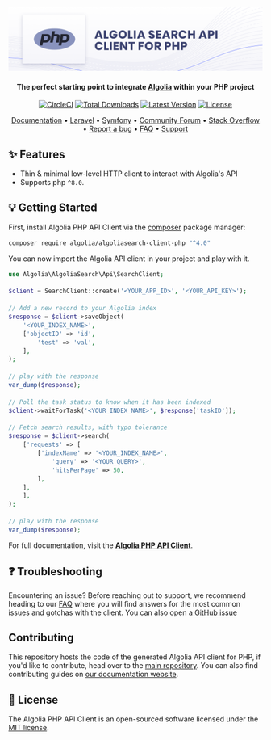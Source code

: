 <p align="center">
  <a href="https://www.algolia.com">
    <img alt="Algolia for PHP" src="https://raw.githubusercontent.com/algolia/algoliasearch-client-common/master/banners/php.png" >
  </a>

  <h4 align="center">The perfect starting point to integrate <a href="https://algolia.com" target="_blank">Algolia</a> within your PHP project</h4>

  <p align="center">
    <a href="https://circleci.com/gh/algolia/algoliasearch-client-php"><img src="https://circleci.com/gh/algolia/algoliasearch-client-php.svg?style=shield" alt="CircleCI" /></a>
    <a href="https://packagist.org/packages/algolia/algoliasearch-client-php"><img src="https://poser.pugx.org/algolia/algoliasearch-client-php/d/total.svg" alt="Total Downloads"></a>
    <a href="https://packagist.org/packages/algolia/algoliasearch-client-php"><img src="https://poser.pugx.org/algolia/algoliasearch-client-php/v/stable.svg" alt="Latest Version"></a>
    <a href="https://packagist.org/packages/algolia/algoliasearch-client-php"><img src="https://poser.pugx.org/algolia/algoliasearch-client-php/license.svg" alt="License"></a>
  </p>
</p>

<p align="center">
  <a href="https://www.algolia.com/doc/api-client/getting-started/install/php/" target="_blank">Documentation</a>  •
  <a href="https://github.com/algolia/scout-extended" target="_blank">Laravel</a>  •
  <a href="https://github.com/algolia/search-bundle" target="_blank">Symfony</a>  •
  <a href="https://discourse.algolia.com" target="_blank">Community Forum</a>  •
  <a href="http://stackoverflow.com/questions/tagged/algolia" target="_blank">Stack Overflow</a>  •
  <a href="https://github.com/algolia/algoliasearch-client-php/issues" target="_blank">Report a bug</a>  •
  <a href="https://www.algolia.com/doc/api-client/troubleshooting/faq/php/" target="_blank">FAQ</a>  •
  <a href="https://www.algolia.com/support" target="_blank">Support</a>
</p>

## ✨ Features

- Thin & minimal low-level HTTP client to interact with Algolia's API
- Supports php `^8.0`.

## 💡 Getting Started

First, install Algolia PHP API Client via the [composer](https://getcomposer.org/) package manager:

```bash
composer require algolia/algoliasearch-client-php "^4.0"
```

You can now import the Algolia API client in your project and play with it.

```php
use Algolia\AlgoliaSearch\Api\SearchClient;

$client = SearchClient::create('<YOUR_APP_ID>', '<YOUR_API_KEY>');

// Add a new record to your Algolia index
$response = $client->saveObject(
    '<YOUR_INDEX_NAME>',
    ['objectID' => 'id',
        'test' => 'val',
    ],
);

// play with the response
var_dump($response);

// Poll the task status to know when it has been indexed
$client->waitForTask('<YOUR_INDEX_NAME>', $response['taskID']);

// Fetch search results, with typo tolerance
$response = $client->search(
    ['requests' => [
        ['indexName' => '<YOUR_INDEX_NAME>',
            'query' => '<YOUR_QUERY>',
            'hitsPerPage' => 50,
        ],
    ],
    ],
);

// play with the response
var_dump($response);
```

For full documentation, visit the **[Algolia PHP API Client](https://www.algolia.com/doc/api-client/getting-started/install/php/)**.

## ❓ Troubleshooting

Encountering an issue? Before reaching out to support, we recommend heading to our [FAQ](https://www.algolia.com/doc/api-client/troubleshooting/faq/php/) where you will find answers for the most common issues and gotchas with the client. You can also open [a GitHub issue](https://github.com/algolia/api-clients-automation/issues/new?assignees=&labels=&projects=&template=Bug_report.md)

## Contributing

This repository hosts the code of the generated Algolia API client for PHP, if you'd like to contribute, head over to the [main repository](https://github.com/algolia/api-clients-automation). You can also find contributing guides on [our documentation website](https://api-clients-automation.netlify.app/docs/contributing/introduction).

## 📄 License

The Algolia PHP API Client is an open-sourced software licensed under the [MIT license](LICENSE).
